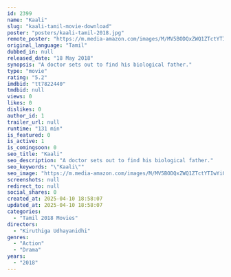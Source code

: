 ```yaml
---
id: 2399
name: "Kaali"
slug: "kaali-tamil-movie-download"
poster: "posters/kaali-tamil-2018.jpg"
remote_poster: "https://m.media-amazon.com/images/M/MV5BODQxZWQ1ZTctYTIwYi00NzAxLWJlNGItYjZkMzJhZWUxZTE5XkEyXkFqcGc@._V1_SX300.jpg"
original_language: "Tamil"
dubbed_in: null
released_date: "18 May 2018"
synopsis: "A doctor sets out to find his biological father."
type: "movie"
rating: "5.2"
imdbid: "tt7822440"
tmdbid: null
views: 0
likes: 0
dislikes: 0
author_id: 1
trailer_url: null
runtime: "131 min"
is_featured: 0
is_active: 1
is_comingsoon: 0
seo_title: "Kaali"
seo_description: "A doctor sets out to find his biological father."
seo_keywords: "\"Kaali\""
seo_image: "https://m.media-amazon.com/images/M/MV5BODQxZWQ1ZTctYTIwYi00NzAxLWJlNGItYjZkMzJhZWUxZTE5XkEyXkFqcGc@._V1_SX300.jpg"
screenshots: null
redirect_to: null
social_shares: 0
created_at: 2025-04-10 18:58:07
updated_at: 2025-04-10 18:58:07
categories:
  - "Tamil 2018 Movies"
directors:
  - "Kiruthiga Udhayanidhi"
genres:
  - "Action"
  - "Drama"
years:
  - "2018"
---
```

